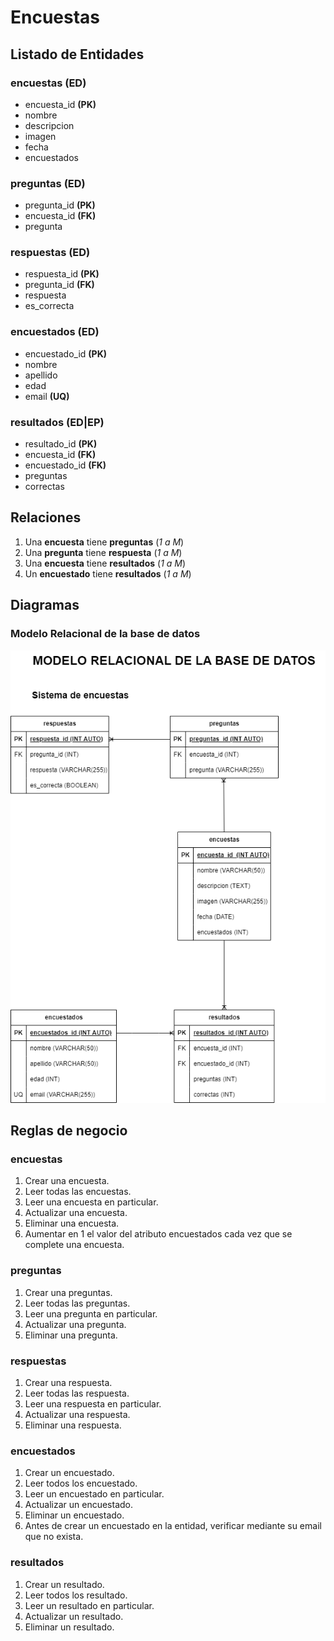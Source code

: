 
# Encuestas

## Listado de Entidades

### encuestas **(ED)**

- encuesta_id **(PK)**
- nombre 
- descripcion
- imagen
- fecha
- encuestados

### preguntas **(ED)**

- pregunta_id **(PK)**
- encuesta_id **(FK)**
- pregunta

### respuestas **(ED)**

- respuesta_id **(PK)**
- pregunta_id **(FK)**
- respuesta
- es_correcta

### encuestados **(ED)**

- encuestado_id **(PK)**
- nombre 
- apellido
- edad
- email **(UQ)**

### resultados **(ED|EP)**

- resultado_id **(PK)**
- encuesta_id **(FK)**
- encuestado_id **(FK)**
- preguntas
- correctas

## Relaciones

1. Una **encuesta** tiene **preguntas** (_1 a M_)
1. Una **pregunta** tiene **respuesta**  (_1 a M_)
1. Una **encuesta** tiene **resultados** (_1 a M_)
1. Un **encuestado** tiene **resultados** (_1 a M_)

## Diagramas

### Modelo Relacional de la base de datos

![Modelo Relacional](./SistemaEncuestas.drawio.png)

## Reglas de negocio

### encuestas

1. Crear una encuesta.
1. Leer todas las encuestas.
1. Leer una encuesta en particular.
1. Actualizar una encuesta.
1. Eliminar una encuesta.
1. Aumentar en 1 el valor del atributo encuestados cada vez que se complete una encuesta.

### preguntas

1. Crear una preguntas.
1. Leer todas las preguntas.
1. Leer una pregunta en particular.
1. Actualizar una pregunta.
1. Eliminar una pregunta.

### respuestas

1. Crear una respuesta.
1. Leer todas las respuesta.
1. Leer una respuesta en particular.
1. Actualizar una respuesta.
1. Eliminar una respuesta.

### encuestados

1. Crear un encuestado.
1. Leer todos los encuestado.
1. Leer un encuestado en particular.
1. Actualizar un encuestado.
1. Eliminar un encuestado.
1. Antes de crear un encuestado en la entidad, verificar mediante su email que no exista.

### resultados

1. Crear un resultado.
1. Leer todos los resultado.
1. Leer un resultado en particular.
1. Actualizar un resultado.
1. Eliminar un resultado.